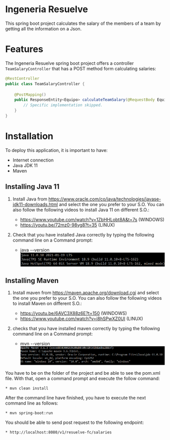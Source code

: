 # Ingeneria Resuelve

This spring boot project calculates the salary of the members of a team by getting all the information on a Json.

# Features

 The Ingeneria Resuelve spring boot project offers a controller `TeamSalaryController` that has a POST method form calculating salaries:

```java
@RestController
public class TeamSalaryController {
    
    @PostMapping()
    public ResponseEntity<Equipo> calculateTeamSalary(@RequestBody Equipo team){
        // Specific implementation skipped.    
    }
}
```

# Installation

To deploy this application, it is important to have:
* Internet connection 
* Java JDK 11
* Maven 

## Installing Java 11

1. Install Java from https://www.oracle.com/co/java/technologies/javase-jdk11-downloads.html and select the one you prefer to your S.O. You can also follow the following videos to install Java 11 on different S.O.:
    * https://www.youtube.com/watch?v=1ZbHHLobt8A&t=7s (WINDOWS)
    * https://youtu.be/72mz0-98vg8?t=35 (LINUX)

2. Check that you have installed Java correctly by typing the following command line on a Command prompt:
    * java --version 
    ![img.png](img.png)
      
## Installing Maven

1. Install maven from https://maven.apache.org/download.cgi and select the one you prefer to your S.O. You can also follow the following videos to install Maven on different S.O.:
   
    * https://youtu.be/6AVC3X88z6E?t=150 (WINDOWS)
    * https://www.youtube.com/watch?v=i8hSPwXZ0UI (LINUX)
    
2. checks that you have installed maven correctly by typing the following command line on a Command prompt:
   
    * mvn --version 
    ![img_1.png](img_1.png)
      
You have to be on the folder of the project and be able to see the pom.xml file. With that, open a command prompt and execute the follow command:

    * mvn clean install

After the command line have finished, you have to execute the next command line as follows:

    * mvn spring-boot:run

You should be able to send post request to the following endpoint:

    * http://localhost:8080/v1/resuelve-fc/salaries 